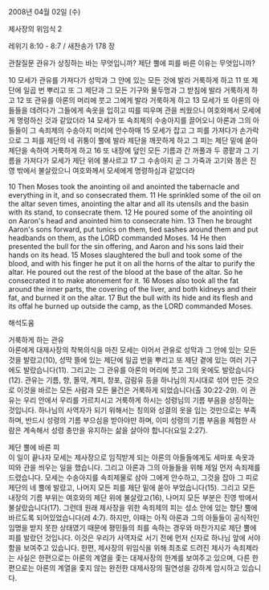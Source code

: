 2008년 04월 02일 (수)

제사장의 위임식 2



레위기 8:10 - 8:7 / 새찬송가 178 장


관찰질문
관유가 상징하는 바는 무엇입니까?
제단 뿔에 피를 바른 이유는 무엇입니까?

10 모세가 관유를 가져다가 성막과 그 안에 있는 모든 것에 발라 거룩하게 하고 11 또 제단에 일곱 번 뿌리고 또 그 제단과 그 모든 기구와 물두멍과 그 받침에 발라 거룩하게 하고 12 또 관유를 아론의 머리에 붓고 그에게 발라 거룩하게 하고 13 모세가 또 아론의 아들들을 데려다가 그들에게 속옷을 입히고 띠를 띠우며 관을 씌웠으니 여호와께서 모세에게 명령하신 것과 같았더라 14 모세가 또 속죄제의 수송아지를 끌어오니 아론과 그의 아들들이 그 속죄제의 수송아지 머리에 안수하매 15 모세가 잡고 그 피를 가져다가 손가락으로 그 피를 제단의 네 귀퉁이 뿔에 발라 제단을 깨끗하게 하고 그 피는 제단 밑에 쏟아 제단을 속하여 거룩하게 하고 16 또 내장에 덮인 모든 기름과 간 꺼풀과 두 콩팥과 그 기름을 가져다가 모세가 제단 위에 불사르고 17 그 수송아지 곧 그 가죽과 고기와 똥은 진영 밖에서 불살랐으니 여호와께서 모세에게 명령하심과 같았더라  

10 Then Moses took the anointing oil and anointed the tabernacle and everything in it, and so consecrated them. 11 He sprinkled some of the oil on the altar seven times, anointing the altar and all its utensils and the basin with its stand, to consecrate them. 12 He poured some of the anointing oil on Aaron's head and anointed him to consecrate him. 
13 Then he brought Aaron's sons forward, put tunics on them, tied sashes around them and put headbands on them, as the LORD commanded Moses. 14 He then presented the bull for the sin offering, and Aaron and his sons laid their hands on its head. 15 Moses slaughtered the bull and took some of the blood, and with his finger he put it on all the horns of the altar to purify the altar. He poured out the rest of the blood at the base of the altar. So he consecrated it to make atonement for it. 16 Moses also took all the fat around the inner parts, the covering of the liver, and both kidneys and their fat, and burned it on the altar. 17 But the bull with its hide and its flesh and its offal he burned up outside the camp, as the LORD commanded Moses.

해석도움





거룩하게 하는 관유  
아론에게 대제사장의 착복의식을 마친 모세는 이어서 관유로 성막과 그 안에 있는 모든 것을 발랐고(10), 성막 뜰에 있는 제단에 일곱 번을 뿌리고 또 제단 곁에 있는 여러 기구에도 발랐습니다(11). 그리고는 그 관유를 아론의 머리에 붓고 그의 옷에도 발랐습니다(12). 관유는 기름, 향, 몰약, 계피, 창포, 감람유 등을 하나님의 지시대로 섞어 만든 것으로 이것을 바르는 모든 사람과 모든 물건은 거룩하게 되었습니다(출 30:22-29). 이 관유는 우리 안에서 우리를 가르치시고 거룩하게 하시는 성령님의 기름 부음을 상징하는 것입니다. 하나님의 사역자가 되기 위해서는 칭의와 성결의 옷을 입는 것만으로는 부족하며, 반드시 성령의 기름 부으심을 받아야만 하며, 이미 성령의 기름 부음을 체험한 사람은 계속해서 성령 충만을 유지하는 삶을 살아야 합니다(요일 2:27).   

제단 뿔에 바른 피  
이 일이 끝나자 모세는 제사장으로 임직받게 되는 아론의 아들들에게도 세마포 속옷과 띠와 관을 씌우는 일을 했습니다. 그리고 아론과 그의 아들들을 위해 제일 먼저 속죄제를 드렸습니다. 모세는 수송아지를 속죄제물로 삼아 그에게 안수하고, 그것을 잡아 그 피로 제단의 네 뿔에 발랐고, 나머지 모든 피를 제단 밑에 쏟아 부었습니다(15). 그리고 모든 내장의 기름 부위는 여호와의 제단 위에 불살랐고(16), 나머지 모든 부분은 진영 밖에서 불살랐습니다(17). 그런데 원래 제사장을 위한 속죄제의 피는 성소 안에 있는 향단 뿔에 바르도록 되어있었습니다(레 4:7). 하지만, 이때는 아직 아론과 그의 아들들이 공식적인 임명을 받지 못한 상태였기 때문에 평민들의 죄를 속하는 경우와 마찬가지로 제단 뿔에 피를 발랐던 것입니다. 이것은 우리가 사역자로 서기 전에 먼저 신자로 하나님 앞에 서야 함을 보여주고 있습니다. 한편, 제사장의 위임식을 위해 최초로 드려진 제사가 속죄제라는 사실은 한편으로는 아론의 계열을 좇는 대제사장의 한계를 보여주고 있으며, 다른 한편으로는 아론의 계열을 좇지 않는 완전한 대제사장의 필연성을 강하게 암시하고 있습니다.